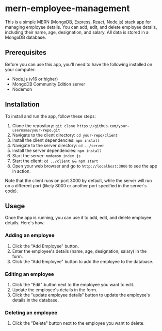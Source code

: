 # mern-employee-management

This is a simple MERN (MongoDB, Express, React, Node.js) stack app for managing employee details. You can add, edit, and delete employee details, including their name, age, designation, and salary. All data is stored in a MongoDB database.

## Prerequisites

Before you can use this app, you'll need to have the following installed on your computer:

- Node.js (v16 or higher)
- MongoDB Community Edition server
- Nodemon 

## Installation

To install and run the app, follow these steps:

1. Clone the repository: `git clone https://github.com/your-username/your-repo.git`
2. Navigate to the client directory: `cd your-repo/client`
3. Install the client dependencies: `npm install`
4. Navigate to the server directory: `cd ../server`
5. Install the server dependencies: `npm install`
6. Start the server: `nodemon index.js`
7. Start the client: `cd ../client && npm start`
8. Open your web browser and go to `http://localhost:3000` to see the app in action.

Note that the client runs on port 3000 by default, while the server will run on a different port (likely 8000 or another port specified in the server's code).

## Usage

Once the app is running, you can use it to add, edit, and delete employee details. Here's how:

### Adding an employee

1. Click the "Add Employee" button.
2. Enter the employee's details (name, age, designation, salary) in the form.
3. Click the "Add Employee" button to add the employee to the database.

### Editing an employee

1. Click the "Edit" button next to the employee you want to edit.
2. Update the employee's details in the form.
3. Click the "update employee details" button to update the employee's details in the database.

### Deleting an employee

1. Click the "Delete" button next to the employee you want to delete.

